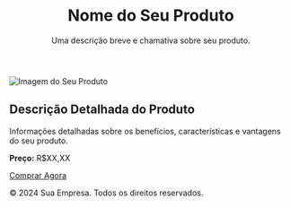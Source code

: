 <!DOCTYPE html>
<html lang="pt-br">
<head>
    <meta charset="UTF-8">
    <meta name="viewport" content="width=device-width, initial-scale=1.0">
    <title>Nome do Seu Produto</title>
    <link rel="stylesheet" href="style.css">
</head>
<body>
    <header>
        <h1>Nome do Seu Produto</h1>
        <p>Uma descrição breve e chamativa sobre seu produto.</p>
    </header>
    <section class="produto">
        <img src="img/meu-produto.jpg" alt="Imagem do Seu Produto">
        <h2>Descrição Detalhada do Produto</h2>
        <p>Informações detalhadas sobre os benefícios, características e vantagens do seu produto.</p>
        <p><strong>Preço:</strong> R$XX,XX</p> 
         <!-- Botão de compra Kirvano -->
        <a href="URL_DO_SEU_PRODUTO_KIRVANO" class="botao-comprar" target="_blank">Comprar Agora</a>
    </section>
    <footer>
        <p>© 2024 Sua Empresa. Todos os direitos reservados.</p>
    </footer>
</body>
</html>
